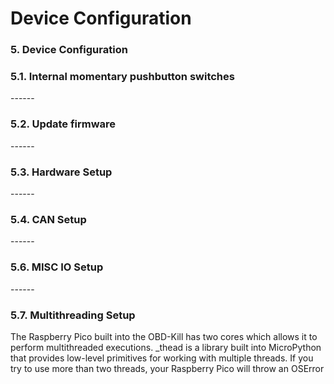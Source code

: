 # Device Configuration

### 5. Device Configuration

### 5.1. Internal momentary pushbutton switches

\------

### 5.2. Update firmware&#x20;

\------

### 5.3. Hardware Setup&#x20;

\------

### 5.4. CAN Setup&#x20;

\------

### 5.6. MISC IO Setup&#x20;

\------

### 5.7. Multithreading Setup
The Raspberry Pico built into the OBD-Kill has two cores which allows it to perform multithreaded executions. \_thead is a library built into MicroPython that provides low-level primitives for working with multiple threads. If you try to use more than two threads, your Raspberry Pico will throw an OSError

